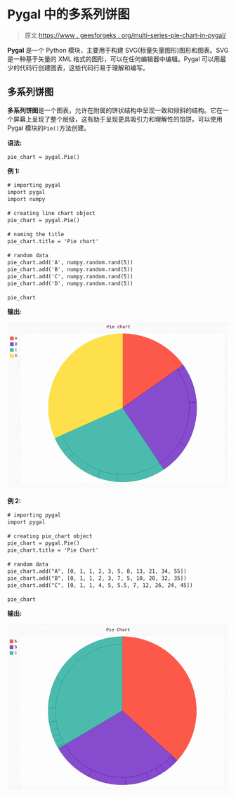 # Pygal 中的多系列饼图

> 原文:[https://www . geesforgeks . org/multi-series-pie-chart-in-pygal/](https://www.geeksforgeeks.org/multi-series-pie-chart-in-pygal/)

**Pygal** 是一个 Python 模块，主要用于构建 SVG(标量矢量图形)图形和图表。SVG 是一种基于矢量的 XML 格式的图形，可以在任何编辑器中编辑。Pygal 可以用最少的代码行创建图表，这些代码行易于理解和编写。

## 多系列饼图

**多系列饼图**是一个图表，允许在附属的饼状结构中呈现一致和倾斜的结构。它在一个屏幕上呈现了整个层级，这有助于呈现更具吸引力和理解性的馅饼。可以使用 Pygal 模块的`Pie()`方法创建。

**语法:**

```
pie_chart = pygal.Pie()
```

**例 1:**

```
# importing pygal
import pygal
import numpy

# creating line chart object
pie_chart = pygal.Pie()

# naming the title
pie_chart.title = 'Pie chart'

# random data
pie_chart.add('A', numpy.random.rand(5))
pie_chart.add('B', numpy.random.rand(5))
pie_chart.add('C', numpy.random.rand(5))
pie_chart.add('D', numpy.random.rand(5))

pie_chart
```

**输出:**

![](img/4cf728a8c15864a2c59df174ed85197c.png)

**例 2:**

```
# importing pygal
import pygal

# creating pie_chart object
pie_chart = pygal.Pie()
pie_chart.title = 'Pie Chart'

# random data
pie_chart.add("A", [0, 1, 1, 2, 3, 5, 8, 13, 21, 34, 55])
pie_chart.add("B", [0, 1, 1, 2, 3, 7, 5, 10, 20, 32, 35])
pie_chart.add("C", [0, 1, 1, 4, 5, 5.5, 7, 12, 26, 24, 45])

pie_chart
```

**输出:**

![](img/837fb9fba0158c5967894441021015aa.png)